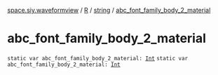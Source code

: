 [space.siy.waveformview](../../index.md) / [R](../index.md) / [string](index.md) / [abc_font_family_body_2_material](./abc_font_family_body_2_material.md)

# abc_font_family_body_2_material

`static var abc_font_family_body_2_material: `[`Int`](https://kotlinlang.org/api/latest/jvm/stdlib/kotlin/-int/index.html)
`static var abc_font_family_body_2_material: `[`Int`](https://kotlinlang.org/api/latest/jvm/stdlib/kotlin/-int/index.html)